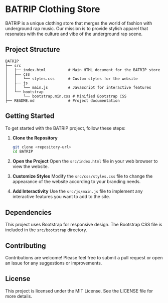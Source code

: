 # BATRIP Clothing Store

BATRIP is a unique clothing store that merges the world of fashion with underground rap music. Our mission is to provide stylish apparel that resonates with the culture and vibe of the underground rap scene.

## Project Structure

```
BATRIP
├── src
│   ├── index.html          # Main HTML document for the BATRIP store
│   ├── css
│   │   └── styles.css      # Custom styles for the website
│   ├── js
│   │   └── main.js         # JavaScript for interactive features
│   └── bootstrap
│       └── bootstrap.min.css # Minified Bootstrap CSS
├── README.md               # Project documentation
```

## Getting Started

To get started with the BATRIP project, follow these steps:

1. **Clone the Repository**
   ```bash
   git clone <repository-url>
   cd BATRIP
   ```

2. **Open the Project**
   Open the `src/index.html` file in your web browser to view the website.

3. **Customize Styles**
   Modify the `src/css/styles.css` file to change the appearance of the website according to your branding needs.

4. **Add Interactivity**
   Use the `src/js/main.js` file to implement any interactive features you want to add to the site.

## Dependencies

This project uses Bootstrap for responsive design. The Bootstrap CSS file is included in the `src/bootstrap` directory.

## Contributing

Contributions are welcome! Please feel free to submit a pull request or open an issue for any suggestions or improvements.

## License

This project is licensed under the MIT License. See the LICENSE file for more details.